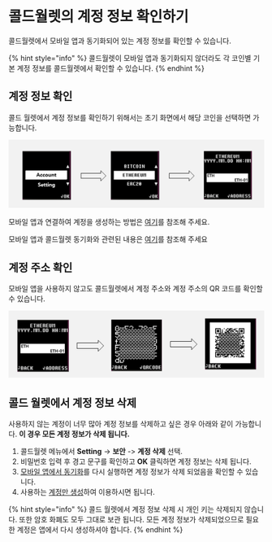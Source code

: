 # 콜드월렛의 계정 정보 확인하기

콜드월렛에서 모바일 앱과 동기화되어 있는 계정 정보를 확인할 수 있습니다.

{% hint style="info" %}
콜드월렛이 모바일 앱과 동기화되지 않더라도 각 코인별 기본 계정 정보를 콜드월렛에서 확인할 수 있습니다.
{% endhint %}

## 계정 정보 확인

콜드 월렛에서 계정 정보를 확인하기 위해서는 초기 화면에서 해당 코인을 선택하면 가능합니다.

![](../.gitbook/assets/1%20%2812%29.png)

모바일 앱과 연결하여 계정을 생성하는 방법은 [여기](../mobile-app/create-account/)를 참조해 주세요.

모바일 앱과 콜드월렛 동기화와 관련된 내용은 [여기](synch-with-app.md)를 참조해 주세요

## 계정 주소 확인

모바일 앱을 사용하지 않고도 콜드월렛에서 계정 주소와 계정 주소의 QR 코드를 확인할 수 있습니다.

![](../.gitbook/assets/2%20%2810%29.png)

## 콜드 월렛에서 계정 정보 삭제

사용하지 않는 계정이 너무 많아 계정 정보를 삭제하고 싶은 경우 아래와 같이 가능합니다. **이 경우 모든 계정 정보가 삭제 됩니다.**

1. 콜드월렛 메뉴에서 **Setting** -&gt; **보안** -&gt; **계정 삭제** 선택.
2. 비밀번호 입력 후 경고 문구를 확인하고 **OK** 클릭하면 계정 정보는 삭제 됩니다. 
3. [모바일 앱에서 동기화](synch-with-app.md)를 다시 실행하면 계정 정보가 삭제 되었음을 확인할 수 있습니다.
4. 사용하는 [계정만 생성](../mobile-app/create-account/)하여 이용하시면 됩니다.

{% hint style="info" %}
콜드 월렛에서 계정 정보 삭제 시 개인 키는 삭제되지 않습니다. 또한 암호 화폐도 모두 그대로 보관 됩니다. 모든 계정 정보가 삭제되었으므로 필요한 계정은 앱에서 다시 생성하셔야 합니다.
{% endhint %}

 



